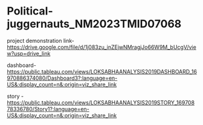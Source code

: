 # Political-juggernauts_NM2023TMID07068

project demonstration link- https://drive.google.com/file/d/1j083zu_inZEjwNMragjJo66W9M_bUcgV/view?usp=drive_link

dashboard- https://public.tableau.com/views/LOKSABHAANALYSIS2019DASHBOARD_16970886374080/Dashboard3?:language=en-US&:display_count=n&:origin=viz_share_link

story - https://public.tableau.com/views/LOKSABHAANALYSIS2019STORY_16970878336780/Story1?:language=en-US&:display_count=n&:origin=viz_share_link
